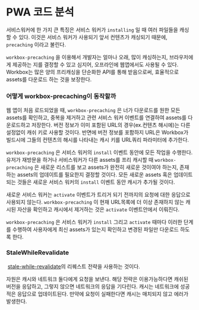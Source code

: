 # PWA 코드 분석

서비스워커에 한 가지 큰 특징은 서비스 워커가 `installing` 일 때 여러 파일들을 캐싱할 수 있다. 이것은 서비스 워커가 사용되기 앞서 컨텐츠가 캐싱되기 때문에, `precaching` 이라고 불린다. 

`workbox-precaching` 을 이용해서 개발자는 얼마나 오래, 많이 캐싱하는지, 브라우저에게 제공하는 지를 결정할 수 있고 심지어, 오프라인에 웹앱에서도 사용될 수 있다. Workbox는 많은 양의 프리캐싱을 단순화한 API를 통해 받음으로써, 효율적으로 assets를 다운로드 하는 것을 보장한다.

### 어떻게 workbox-precaching이 동작할까

웹 앱이 처음 로드되었을 때, `workbox-precaching` 은 너가 다운로드를 원한 모든 assets를 확인하고, 중복을 제거하고 관련 서비스 워커 이벤트를 연결하여 assets를 다운로드하고 저장한다. 버전 정보가 이미 포함된 URL의 경우(ex.컨텐츠 해시에)는 다른 설정없이 캐쉬 키로 사용할 것이다. 반면에 버전 정보를 포함하지 URL은 Workbox가 빌드시에 그들의 컨텐츠의 해시를 나타내는 캐시 키를 URL쿼리 파라미터에 추가한다.

`workbox-precaching` 은 서비스 워커의 `install` 이벤트 동안에 모든 작업을 수행한다. 유저가 재방문을 하거나 서비스워커가 다른 assets를 프리 캐시할 때 `workbox-precaching` 은 새로운 리스트를 보고 assets가 완전히 새로운 것이여야 하는지, 존재하는 assets의 업데이트를 필요한지 결정할 것이다. 모든 새로운 assets 혹은 업데이트 되는 것들은 새로운 서비스 워커의 `install` 이벤트 동안 캐시가 추가될 것이다.

새로운 서비스 워커는 `activate` 이벤트가 트리거 되기 전까지의 요청에 대한 응답으로 사용되지 않는다. `workbox-precaching` 이 현재 URL목록에 더 이상 존재하지 않는 캐시된 자산을 확인하고 캐시에서 제거하는 것은 `activate` 이벤트안에서 이뤄진다.

`workbox-precaching` 은 서비스 워커가 `install` 그리고 `activate` 때마다 이러한 단계를 수행하여 사용자에게 최신 assets가 있는지 확인하고 변경된 파일만 다운로드 하도록 한다.

### StaleWhileRevalidate

 [stale-while-revalidate](https://developer.chrome.com/docs/workbox/reference/workbox-strategies/#type-StaleWhileRevalidate)의 리퀘스트 전략을 사용하는 것이다.

자원은 캐시와 네트워크 둘다에게 요청을 보낸다. 해당 전략은 이용가능하다면 캐쉬된 버전을 응답하고, 그렇지 않으면 네트워크의 응답을 기다린다. 캐시는 네트워크에 성공적은 응답으로 업데이트된다. 만약에 요청이 실패한다면 캐시는 매치되지 않고 에러가 발생한다.
